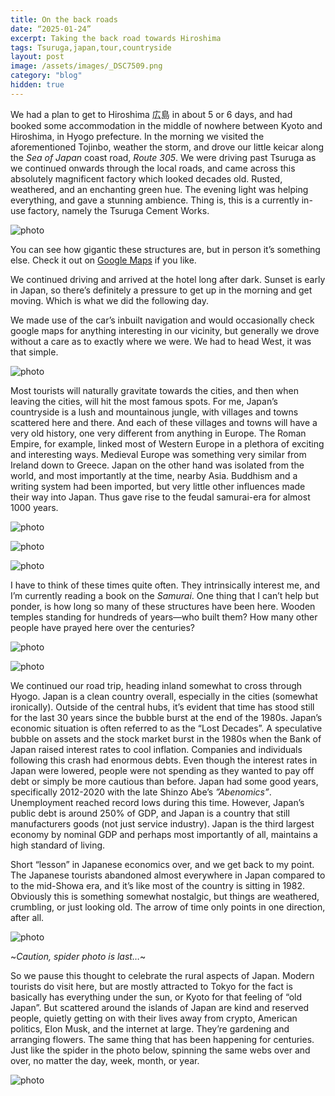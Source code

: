 ```yaml
---
title: On the back roads
date: “2025-01-24”
excerpt: Taking the back road towards Hiroshima
tags: Tsuruga,japan,tour,countryside
layout: post
image: /assets/images/_DSC7509.png
category: "blog"
hidden: true
---
```


We had a plan to get to Hiroshima 広島 in about 5 or 6 days, and had booked some accommodation in the middle of nowhere between Kyoto and Hiroshima, in Hyogo prefecture. In the morning we visited the aforementioned Tojinbo, weather the storm, and drove our little keicar along the *Sea of Japan* coast road, *Route 305*. We were driving past Tsuruga as we continued onwards through the local roads, and came across this absolutely magnificent factory which looked decades old. Rusted, weathered, and an enchanting green hue. The evening light was helping everything, and gave a stunning ambience. Thing is, this is a currently in-use factory, namely the Tsuruga Cement Works. 

![photo](/assets/images/20241019-DSC00147.png)

You can see how gigantic these structures are, but in person it’s something else. Check it out on [Google Maps](https://maps.app.goo.gl/d7KbZWVJRMz42jBE8) if you like.

We continued driving and arrived at the hotel long after dark. Sunset is early in Japan, so there’s definitely a pressure to get up in the morning and get moving. Which is what we did the following day.

We made use of the car’s inbuilt navigation and would occasionally check google maps for anything interesting in our vicinity, but generally we drove without a care as to exactly where we were. We had to head West, it was that simple.

![photo](/assets/images/20241020-DSC00153.png)

Most tourists will naturally gravitate towards the cities, and then when leaving the cities, will hit the most famous spots. For me, Japan’s countryside is a lush and mountainous jungle, with villages and towns scattered here and there. And each of these villages and towns will have a very old history, one very different from anything in Europe. The Roman Empire, for example, linked most of Western Europe in a plethora of exciting and interesting ways. Medieval Europe was something very similar from Ireland down to Greece. Japan on the other hand was isolated from the world, and most importantly at the time, nearby Asia. Buddhism and a writing system had been imported, but very little other influences made their way into Japan. Thus gave rise to the feudal samurai-era for almost 1000 years.

![photo](/assets/images/20241020-DSC00155.png)

![photo](/assets/images/20241020-DSC00156.png)

![photo](/assets/images/20241020-DSC00158.png)

I have to think of these times quite often. They intrinsically interest me, and I’m currently reading a book on the *Samurai*. One thing that I can’t help but ponder, is how long so many of these structures have been here. Wooden temples standing for hundreds of years—who built them? How many other people have prayed here over the centuries?

![photo](/assets/images/20241020-DSC00186.png)

![photo](/assets/images/20241020-DSC00159.png)

We continued our road trip, heading inland somewhat to cross through Hyogo. Japan is a clean country overall, especially in the cities (somewhat ironically). Outside of the central hubs, it’s evident that time has stood still for the last 30 years since the bubble burst at the end of the 1980s. Japan’s economic situation is often referred to as the “Lost Decades”. A speculative bubble on assets and the stock market burst in the 1980s when the Bank of Japan raised interest rates to cool inflation. Companies and individuals following this crash had enormous debts. Even though the interest rates in Japan were lowered, people were not spending as they wanted to pay off debt or simply be more cautious than before. Japan had some good years, specifically 2012-2020 with the late Shinzo Abe’s *”Abenomics”*. Unemployment reached record lows during this time. However, Japan’s public debt is around 250% of GDP, and Japan is a country that still manufacturers goods (not just service industry). Japan is the third largest economy by nominal GDP and perhaps most importantly of all, maintains a high standard of living. 

Short “lesson” in Japanese economics over, and we get back to my point. The Japanese tourists abandoned almost everywhere in Japan compared to to the mid-Showa era, and it’s like most of the country is sitting in 1982. Obviously this is something somewhat nostalgic, but things are weathered, crumbling, or just looking old. The arrow of time only points in one direction, after all. 

![photo](/assets/images/20241020-DSC00176.png)

~*Caution, spider photo is last…*~

So we pause this thought to celebrate the rural aspects of Japan. Modern tourists do visit here, but are mostly attracted to Tokyo for the fact is basically has everything under the sun, or Kyoto for that feeling of “old Japan”. But scattered around the islands of Japan are kind and reserved people, quietly getting on with their lives away from crypto, American politics, Elon Musk, and the internet at large. They’re gardening and arranging flowers. The same thing that has been happening for centuries. Just like the spider in the photo below, spinning the same webs over and over, no matter the day, week, month, or year.

![photo](/assets/images/20241020-DSC00183.png)
